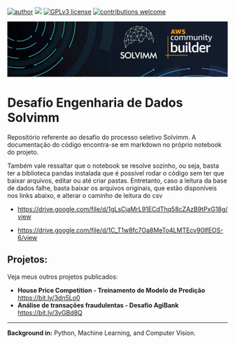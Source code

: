 [![author](https://img.shields.io/badge/author-caio.emiliano-red)](https://www.linkedin.com/in/caio-emiliano/) [![](https://img.shields.io/badge/python-3.7+-blue.svg)](https://www.python.org/downloads/release/python-365/) [![GPLv3 license](https://img.shields.io/badge/License-GPLv3-blue.svg)](http://perso.crans.org/besson/LICENSE.html) [![contributions welcome](https://img.shields.io/badge/contributions-welcome-brightgreen.svg?style=flat)](https://github.com/caio-emiliano/data_science)

<p align="center">
  <img src="https://github.com/caio-emiliano/desafio_solvimm/blob/main/solvimm.jpg" >
</p>

# Desafio Engenharia de Dados Solvimm

Repositório referente ao desafio do processo seletivo Solvimm. A documentação do código encontra-se em markdown no próprio notebook do projeto.

Também vale ressaltar que o notebook se resolve sozinho, ou seja, basta ter a biblioteca pandas instalada que é possível rodar o código sem ter que baixar arquivos, editar ou até criar pastas. Entretanto, caso a leitura da base de dados falhe, basta baixar os arquivos originais, que estão disponíveis nos links abaixo, e alterar o caminho de leitura do csv

* https://drive.google.com/file/d/1gLsCjaMrL91ECdThq58cZAzB9tPxG18g/view

* https://drive.google.com/file/d/1C_T1w8fc7Oa8MeTo4LMTEcv90IfEOS-6/view

## Projetos:
Veja meus outros projetos publicados:

* **House Price Competition - Treinamento de Modelo de Predição** https://bit.ly/3dn5Lo0
* **Análise de transações fraudulentas - Desafio AgiBank** https://bit.ly/3vGBd8Q
---

**Background in:** Python, Machine Learning, and Computer Vision.

